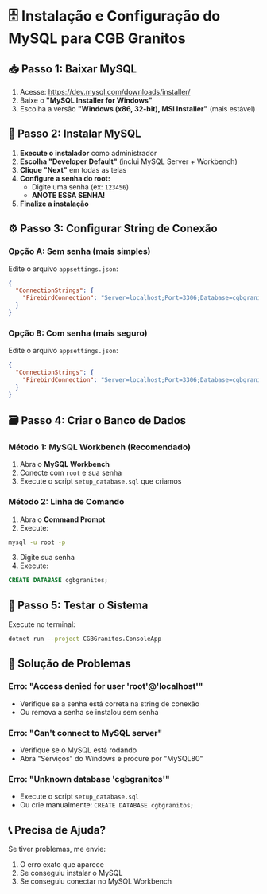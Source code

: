 # 🗄️ Instalação e Configuração do MySQL para CGB Granitos

## 📥 **Passo 1: Baixar MySQL**

1. Acesse: https://dev.mysql.com/downloads/installer/
2. Baixe o **"MySQL Installer for Windows"**
3. Escolha a versão **"Windows (x86, 32-bit), MSI Installer"** (mais estável)

## 🚀 **Passo 2: Instalar MySQL**

1. **Execute o instalador** como administrador
2. **Escolha "Developer Default"** (inclui MySQL Server + Workbench)
3. **Clique "Next"** em todas as telas
4. **Configure a senha do root:**
   - Digite uma senha (ex: `123456`)
   - **ANOTE ESSA SENHA!**
5. **Finalize a instalação**

## ⚙️ **Passo 3: Configurar String de Conexão**

### **Opção A: Sem senha (mais simples)**
Edite o arquivo `appsettings.json`:
```json
{
  "ConnectionStrings": {
    "FirebirdConnection": "Server=localhost;Port=3306;Database=cgbgranitos;Uid=root;Pwd=;"
  }
}
```

### **Opção B: Com senha (mais seguro)**
Edite o arquivo `appsettings.json`:
```json
{
  "ConnectionStrings": {
    "FirebirdConnection": "Server=localhost;Port=3306;Database=cgbgranitos;Uid=root;Pwd=SUA_SENHA_AQUI;"
  }
}
```

## 🗃️ **Passo 4: Criar o Banco de Dados**

### **Método 1: MySQL Workbench (Recomendado)**
1. Abra o **MySQL Workbench**
2. Conecte com `root` e sua senha
3. Execute o script `setup_database.sql` que criamos

### **Método 2: Linha de Comando**
1. Abra o **Command Prompt**
2. Execute:
```bash
mysql -u root -p
```
3. Digite sua senha
4. Execute:
```sql
CREATE DATABASE cgbgranitos;
```

## 🧪 **Passo 5: Testar o Sistema**

Execute no terminal:
```bash
dotnet run --project CGBGranitos.ConsoleApp
```

## 🔧 **Solução de Problemas**

### **Erro: "Access denied for user 'root'@'localhost'"**
- Verifique se a senha está correta na string de conexão
- Ou remova a senha se instalou sem senha

### **Erro: "Can't connect to MySQL server"**
- Verifique se o MySQL está rodando
- Abra "Serviços" do Windows e procure por "MySQL80"

### **Erro: "Unknown database 'cgbgranitos'"**
- Execute o script `setup_database.sql`
- Ou crie manualmente: `CREATE DATABASE cgbgranitos;`

## 📞 **Precisa de Ajuda?**

Se tiver problemas, me envie:
1. O erro exato que aparece
2. Se conseguiu instalar o MySQL
3. Se conseguiu conectar no MySQL Workbench 